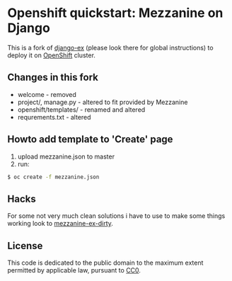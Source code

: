 # Openshift quickstart: Mezzanine on Django

This is a fork of [django-ex](https://github.com/openshift/django-ex) (please look there for global instructions) to deploy it on  [OpenShift](https://github.com/openshift/origin) cluster.

## Changes in this fork

* welcome - removed
* project/, manage.py - altered to fit provided by Mezzanine
* openshift/templates/ - renamed and altered
* requrements.txt - altered

## Howto add template to 'Create' page

1. upload mezzanine.json to master
2. run:

```bash
$ oc create -f mezzanine.json
```

## Hacks

For some not very much clean solutions i have to use to make some things working look to [mezzanine-ex-dirty](https://github.com/glowhost/mezzanine-ex).

## License

This code is dedicated to the public domain to the maximum extent permitted by applicable law, pursuant to [CC0](http://creativecommons.org/publicdomain/zero/1.0/).

